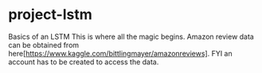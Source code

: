 # project-lstm
Basics of an LSTM
This is where all the magic begins.
Amazon review data can be obtained from here[https://www.kaggle.com/bittlingmayer/amazonreviews]. FYI an account has to be created to access the data.
